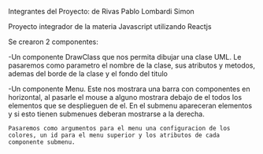 Integrantes del Proyecto:
 de Rivas Pablo
 Lombardi Simon

Proyecto integrador de la materia Javascript utilizando Reactjs

Se crearon 2 componentes:

-Un componente DrawClass que nos permita dibujar una clase UML.
    Le pasaremos como parametro el nombre de la clase, sus atributos y metodos, ademas del borde de la clase y el fondo del titulo

-Un componente Menu.
    Este nos mostrara una barra con componentes en horizontal, al pasarle el mouse a alguno mostrara debajo de el todos los elementos que se desplieguen de el. En el submenu apareceran elementos y si esto tienen submenues deberan mostrarse a la derecha.

    Pasaremos como argumentos para el menu una configuracion de los colores, un id para el menu superior y los atributos de cada componente submenu.
